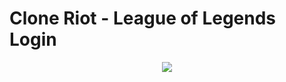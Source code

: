 # Clone Riot - League of Legends Login

<center>
<img src="https://raw.githubusercontent.com/ascenciodev/clone_riotLogin/master/screen.gif">
</center>
